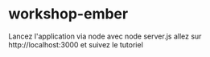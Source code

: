 workshop-ember
==============

Lancez l'application via node avec
node server.js
allez sur http://localhost:3000 et suivez le tutoriel